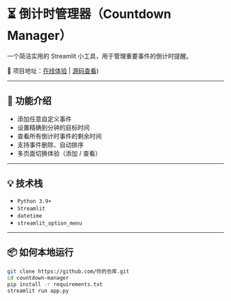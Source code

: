 # ⏳ 倒计时管理器（Countdown Manager）

一个简洁实用的 Streamlit 小工具，用于管理重要事件的倒计时提醒。

📍 项目地址：[在线体验](https://你的-streamlit-cloud-link) | [源码查看](https://github.com/xuelengmei/countdown))

---

## 🚀 功能介绍

- 添加任意自定义事件
- 设置精确到分钟的目标时间
- 查看所有倒计时事件的剩余时间
- 支持事件删除、自动排序
- 多页面切换体验（添加 / 查看）

---


## 💡 技术栈

- `Python 3.9+`
- `Streamlit`
- `datetime`
- `streamlit_option_menu`

---

## 📦 如何本地运行

```bash
git clone https://github.com/你的仓库.git
cd countdown-manager
pip install -r requirements.txt
streamlit run app.py

